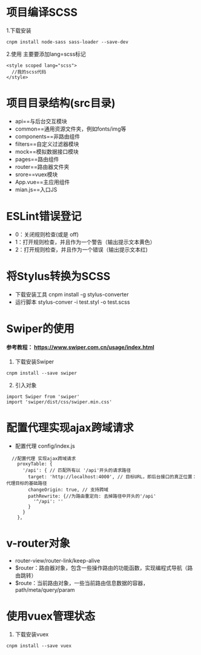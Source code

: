 # 项目编译SCSS
1.下载安装
```
cnpm install node-sass sass-loader --save-dev
```
2.使用 主要要添加lang=scss标记
```
<style scoped lang="scss">
  //我的scss代码
</style>
```
# 项目目录结构(src目录)
* api==与后台交互模块
* common==通用资源文件夹，例如fonts/img等
* components==非路由组件
* filters==自定义过滤器模块
* mock==模拟数据接口模块
* pages==路由组件
* router==路由器文件夹
* srore==vuex模块
* App.vue==主应用组件
* mian.js==入口JS

# ESLint错误登记
* 0：关闭规则检查(或是 off)
* 1：打开规则检查，并且作为一个警告（输出提示文本黄色）
* 2：打开规则检查，并且作为一个错误（输出提示文本红)

# 将Stylus转换为SCSS
* 下载安装工具   cnpm install -g stylus-converter
* 运行脚本   stylus-conver -i test.styl -o test.scss

# Swiper的使用
#### 参考教程： https://www.swiper.com.cn/usage/index.html
1. 下载安装Swiper  
```$xslt
cnpm install --save swiper
```
2. 引入对象 
```
import Swiper from 'swiper'
import 'swiper/dist/css/swiper.min.css'
```

# 配置代理实现ajax跨域请求
* 配置代理 config/index.js
```$xslt
  //配置代理 实现ajax跨域请求
    proxyTable: {
      '/api': { // 匹配所有以 '/api'开头的请求路径
        target: 'http://localhost:4000', // 目标URL，即后台接口的真正位置：代理目标的基础路径
        changeOrigin: true, // 支持跨域
        pathRewrite: {//为路由重定向: 去掉路径中开头的'/api'
          '^/api': ''
        }
      }
    },
```

# v-router对象
* router-view/router-link/keep-alive
* $router：路由器对象，包含一些操作路由的功能函数，实现编程式导航（路由跳转）
* $route：当前路由对象，一些当前路由信息数据的容器，path/meta/query/param

# 使用vuex管理状态
1. 下载安装vuex
```$xslt
cnpm install --save vuex
```
